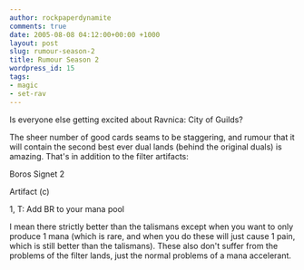 ```yaml
---
author: rockpaperdynamite
comments: true
date: 2005-08-08 04:12:00+00:00 +1000
layout: post
slug: rumour-season-2
title: Rumour Season 2
wordpress_id: 15
tags:
- magic
- set-rav
---
```


Is everyone else getting excited about Ravnica: City of Guilds?

The sheer number of good cards seams to be staggering, and rumour that it will contain the second best ever dual lands (behind the original duals) is amazing.  That's in addition to the filter artifacts:

Boros Signet   2  

Artifact (c)  

1, T: Add BR to your mana pool

I mean there strictly better than the talismans except when you want to only produce 1 mana (which is rare, and when you do these will just cause 1 pain, which is still better than the talismans).  These also don't suffer from the problems of the filter lands, just the normal problems of a mana accelerant.




